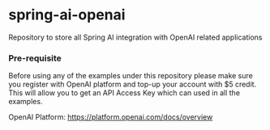 # spring-ai-openai
Repository to store all Spring AI integration with OpenAI related applications

### Pre-requisite
Before using any of the examples under this repository please make sure you register with OpenAI platform and top-up your account with $5 credit. This will allow you to get an API Access Key which can used in all the examples.  

OpenAI Platform: https://platform.openai.com/docs/overview

